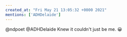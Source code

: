 ```yaml
---
created_at: "Fri May 21 13:05:32 +0000 2021"
mentions: ['ADHDelaide']
---
```


@ndpoet @ADHDelaide Knew it couldn't just be me. 😀